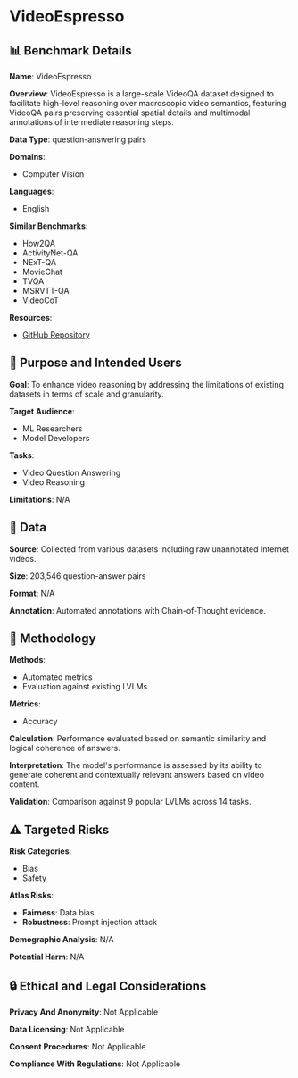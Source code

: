 # VideoEspresso

## 📊 Benchmark Details

**Name**: VideoEspresso

**Overview**: VideoEspresso is a large-scale VideoQA dataset designed to facilitate high-level reasoning over macroscopic video semantics, featuring VideoQA pairs preserving essential spatial details and multimodal annotations of intermediate reasoning steps.

**Data Type**: question-answering pairs

**Domains**:
- Computer Vision

**Languages**:
- English

**Similar Benchmarks**:
- How2QA
- ActivityNet-QA
- NExT-QA
- MovieChat
- TVQA
- MSRVTT-QA
- VideoCoT

**Resources**:
- [GitHub Repository](https://github.com/hshjerry/VideoEspresso)

## 🎯 Purpose and Intended Users

**Goal**: To enhance video reasoning by addressing the limitations of existing datasets in terms of scale and granularity.

**Target Audience**:
- ML Researchers
- Model Developers

**Tasks**:
- Video Question Answering
- Video Reasoning

**Limitations**: N/A

## 💾 Data

**Source**: Collected from various datasets including raw unannotated Internet videos.

**Size**: 203,546 question-answer pairs

**Format**: N/A

**Annotation**: Automated annotations with Chain-of-Thought evidence.

## 🔬 Methodology

**Methods**:
- Automated metrics
- Evaluation against existing LVLMs

**Metrics**:
- Accuracy

**Calculation**: Performance evaluated based on semantic similarity and logical coherence of answers.

**Interpretation**: The model's performance is assessed by its ability to generate coherent and contextually relevant answers based on video content.

**Validation**: Comparison against 9 popular LVLMs across 14 tasks.

## ⚠️ Targeted Risks

**Risk Categories**:
- Bias
- Safety

**Atlas Risks**:
- **Fairness**: Data bias
- **Robustness**: Prompt injection attack

**Demographic Analysis**: N/A

**Potential Harm**: N/A

## 🔒 Ethical and Legal Considerations

**Privacy And Anonymity**: Not Applicable

**Data Licensing**: Not Applicable

**Consent Procedures**: Not Applicable

**Compliance With Regulations**: Not Applicable
